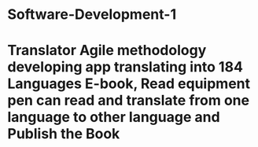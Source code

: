 # Software-Development-1
# Translator Agile methodology developing app translating into 184 Languages E-book, Read equipment pen can read and translate from one language to other language and Publish the Book
